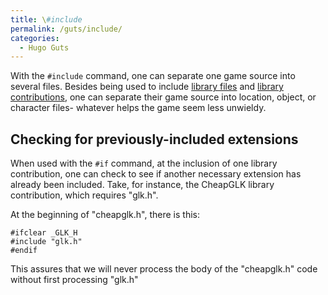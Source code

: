 ```yaml
---
title: \#include
permalink: /guts/include/
categories: 
  - Hugo Guts
---
```


With the `#include` command, one can separate one game source into
several files. Besides being used to include [library
files](standard_library) and [library
contributions](:Category:Library_Contributions), one can
separate their game source into location, object, or character files-
whatever helps the game seem less unwieldy.

## Checking for previously-included extensions

When used with the `#if` command, at the inclusion of one library
contribution, one can check to see if another necessary extension has
already been included. Take, for instance, the CheapGLK library
contribution, which requires "glk.h".

At the beginning of "cheapglk.h", there is this:

    #ifclear _GLK_H
    #include "glk.h"
    #endif

This assures that we will never process the body of the "cheapglk.h"
code without first processing "glk.h"

